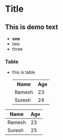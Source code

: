 # Title

## This is demo text
- **one** 
- _two_
- three

### Table  
- this is table

    <table>
        <tr>
            <th>Name</th>
            <th>Age</th>
        </tr>
        <tr>
            <td>Ramesh</td>
            <td>23</td>
        </tr>
        <tr>
            <td>Suresh</td>
            <td>24</td>
        </tr>
    </table>

| Name | Age |
|------|-------|
| Ramesh | 23 |  
| Suresh | 25 |
